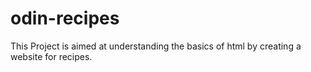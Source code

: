 # odin-recipes
This Project is aimed at understanding the basics of html by creating a website for recipes.